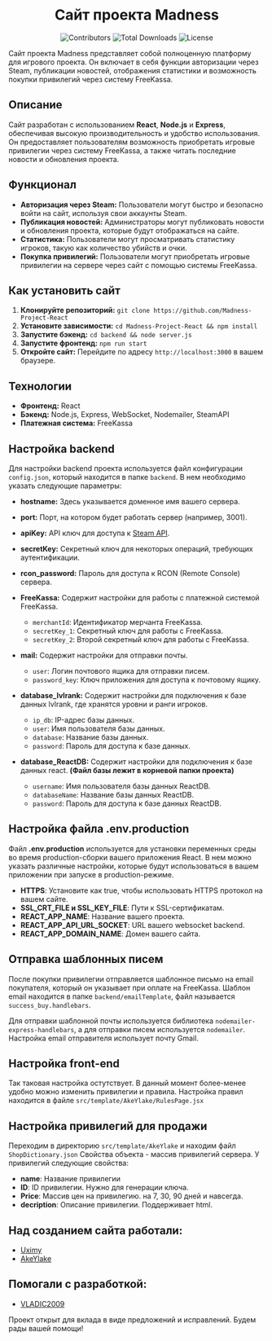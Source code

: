 <h1 align="center">Сайт проекта Madness</h1>

<p align="center">
<img src="https://img.shields.io/github/contributors/Uximy/Madness-Project-React?color=dark-green" alt="Contributors">
<img src="https://img.shields.io/github/downloads/Uximy/Madness-Project-React/total" alt="Total Downloads">
<img src="https://img.shields.io/badge/license-MIT-green" alt="License">
</p>

Сайт проекта Madness представляет собой полноценную платформу для игрового проекта. Он включает в себя функции авторизации через Steam, публикации новостей, отображения статистики и возможность покупки привилегий через систему FreeKassa.

## Описание
Сайт разработан с использованием **React**, **Node.js** и **Express**, обеспечивая высокую производительность и удобство использования. Он предоставляет пользователям возможность приобретать игровые привилегии через систему FreeKassa, а также читать последние новости и обновления проекта.

## Функционал
- **Авторизация через Steam:** Пользователи могут быстро и безопасно войти на сайт, используя свои аккаунты Steam.
- **Публикация новостей:** Администраторы могут публиковать новости и обновления проекта, которые будут отображаться на сайте.
- **Статистика:** Пользователи могут просматривать статистику игроков, такую как количество убийств и очки.
- **Покупка привилегий:** Пользователи могут приобретать игровые привилегии на сервере через сайт с помощью системы FreeKassa.

## Как установить сайт
1. **Клонируйте репозиторий:** `git clone https://github.com/Madness-Project-React`
2. **Установите зависимости:** `cd Madness-Project-React && npm install`
3. **Запустите бэкенд:** `cd backend && node server.js`
4. **Запустите фронтенд:** `npm run start`
5. **Откройте сайт:** Перейдите по адресу `http://localhost:3000` в вашем браузере.

## Технологии
- **Фронтенд:** React
- **Бэкенд:** Node.js, Express, WebSocket, Nodemailer, SteamAPI
- **Платежная система:** FreeKassa

## Настройка backend
Для настройки backend проекта используется файл конфигурации `config.json`, который находится в папке `backend`. В нем необходимо указать следующие параметры:

- **hostname:** Здесь указывается доменное имя вашего сервера.
- **port:** Порт, на котором будет работать сервер (например, 3001).
- **apiKey:** API ключ для доступа к [Steam API](https://steamcommunity.com/dev/apikey). 
- **secretKey:** Секретный ключ для некоторых операций, требующих аутентификации.
- **rcon_password:** Пароль для доступа к RCON (Remote Console) сервера.

- **FreeKassa:** Содержит настройки для работы с платежной системой FreeKassa.
  - `merchantId`: Идентификатор мерчанта FreeKassa.
  - `secretKey_1`: Секретный ключ для работы с FreeKassa.
  - `secretKey_2`: Второй секретный ключ для работы с FreeKassa.

- **mail:** Содержит настройки для отправки почты.
  - `user`: Логин почтового ящика для отправки писем.
  - `password_key`: Ключ приложения для доступа к почтовому ящику.

- **database_lvlrank:** Содержит настройки для подключения к базе данных lvlrank, где хранятся уровни и ранги игроков.
  - `ip_db`: IP-адрес базы данных.
  - `user`: Имя пользователя базы данных.
  - `database`: Название базы данных.
  - `password`: Пароль для доступа к базе данных.

- **database_ReactDB:** Содержит настройки для подключения к базе данных react. **(Файл базы лежит в корневой папки проекта)**
  - `username`: Имя пользователя базы данных ReactDB.
  - `databaseName`: Название базы данных ReactDB.
  - `password`: Пароль для доступа к базе данных ReactDB.

## Настройка файла .env.production
Файл **.env.production** используется для установки переменных среды во время production-сборки вашего приложения React. В нем можно указать различные настройки, которые будут использоваться в вашем приложении при запуске в production-режиме.

- **HTTPS**: Установите как true, чтобы использовать HTTPS протокол на вашем сайте.
- **SSL_CRT_FILE и SSL_KEY_FILE**: Пути к SSL-сертификатам.
- **REACT_APP_NAME**: Название вашего проекта.
- **REACT_APP_API_URL_SOCKET**: URL вашего websocket backend.
- **REACT_APP_DOMAIN_NAME**: Домен вашего сайта.

## Отправка шаблонных писем
После покупки привилегии отправляется шаблонное письмо на email покупателя, который он указывает при оплате на FreeKassa. Шаблон email находится в папке `backend/emailTemplate`, файл называется `success_buy.handlebars`.

Для отправки шаблонной почты используется библиотека `nodemailer-express-handlebars`, а для отправки писем используется `nodemailer`. Настройка email отправителя использует почту Gmail.

## Настройка front-end
Так таковая настройка остутствует. В данный момент более-менее удобно можно изменить привилегии и правила.
Настройка правил находится в файле `src/template/AkeYlake/RulesPage.jsx`

## Настройка привилегий для продажи
Переходим в директорию `src/template/AkeYlake` и находим файл `ShopDictionary.json`
Свойства объекта - массив привилегий сервера.
У привилегий следующие свойства:
- **name**: Название привилегии
- **ID**: ID привилегии. Нужно для генерации ключа.
- **Price**: Массив цен на привилегию. на 7, 30, 90 дней и навсегда.
- **decription**: Описание привилегии. Поддерживает html.


## Над созданием сайта работали:
- [Uximy](https://github.com/Uximy)
- [AkeYlake](https://github.com/AkeYlake)

## Помогали с разработкой:
- [VLADIC2009](https://github.com/StarForge33)

Проект открыт для вклада в виде предложений и исправлений. Будем рады вашей помощи!
